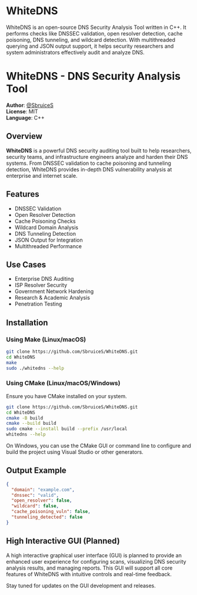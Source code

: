 # WhiteDNS
WhiteDNS is an open-source DNS Security Analysis Tool written in C++. It performs checks like DNSSEC validation, open resolver detection, cache poisoning, DNS tunneling, and wildcard detection. With multithreaded querying and JSON output support, it helps security researchers and system administrators effectively audit and analyze DNS.

# WhiteDNS - DNS Security Analysis Tool

**Author**: [@SbruiceS](https://github.com/SbruiceS)  
**License**: MIT  
**Language**: C++

## Overview

**WhiteDNS** is a powerful DNS security auditing tool built to help researchers, security teams, and infrastructure engineers analyze and harden their DNS systems. From DNSSEC validation to cache poisoning and tunneling detection, WhiteDNS provides in-depth DNS vulnerability analysis at enterprise and internet scale.

## Features

- DNSSEC Validation
- Open Resolver Detection
- Cache Poisoning Checks
- Wildcard Domain Analysis
- DNS Tunneling Detection
- JSON Output for Integration
- Multithreaded Performance

## Use Cases

- Enterprise DNS Auditing
- ISP Resolver Security
- Government Network Hardening
- Research & Academic Analysis
- Penetration Testing

## Installation

### Using Make (Linux/macOS)

```bash
git clone https://github.com/SbruiceS/WhiteDNS.git
cd WhiteDNS
make
sudo ./whitedns --help
```

### Using CMake (Linux/macOS/Windows)

Ensure you have CMake installed on your system.

```bash
git clone https://github.com/SbruiceS/WhiteDNS.git
cd WhiteDNS
cmake -B build
cmake --build build
sudo cmake --install build --prefix /usr/local
whitedns --help
```

On Windows, you can use the CMake GUI or command line to configure and build the project using Visual Studio or other generators.

## Output Example

```json
{
  "domain": "example.com",
  "dnssec": "valid",
  "open_resolver": false,
  "wildcard": false,
  "cache_poisoning_vuln": false,
  "tunneling_detected": false
}
```

## High Interactive GUI (Planned)

A high interactive graphical user interface (GUI) is planned to provide an enhanced user experience for configuring scans, visualizing DNS security analysis results, and managing reports. This GUI will support all core features of WhiteDNS with intuitive controls and real-time feedback.

Stay tuned for updates on the GUI development and releases.
